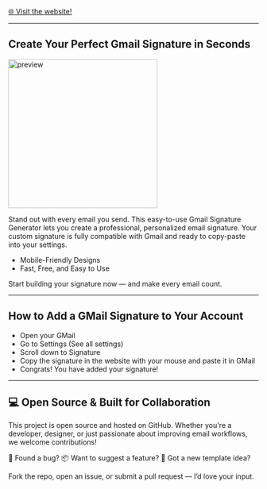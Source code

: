 [🌐 Visit the website!](https://gmail-signature-generator.netlify.app/)

---

<h2>Create Your Perfect Gmail Signature in Seconds</h2>

<img width="300" alt="preview" src="https://github.com/user-attachments/assets/1f72d9b9-c84c-4e79-bcc6-6986ff60eec1" />

Stand out with every email you send. This easy-to-use Gmail Signature Generator lets you create a professional, personalized email signature. Your custom signature is fully compatible with Gmail and ready to copy-paste into your settings.

- Mobile-Friendly Designs
- Fast, Free, and Easy to Use

Start building your signature now — and make every email count.

---

<h2>How to Add a GMail Signature to Your Account</h2>

- Open your GMail
- Go to Settings (See all settings)
- Scroll down to Signature
- Copy the signature in the website with your mouse and paste it in GMail
- Congrats! You have added your signature!


---
<h2>💻 Open Source & Built for Collaboration</h2>

This project is open source and hosted on GitHub.
Whether you're a developer, designer, or just passionate about improving email workflows, we welcome contributions!

🔧 Found a bug?
📦 Want to suggest a feature?
🎨 Got a new template idea?

Fork the repo, open an issue, or submit a pull request — I’d love your input.
